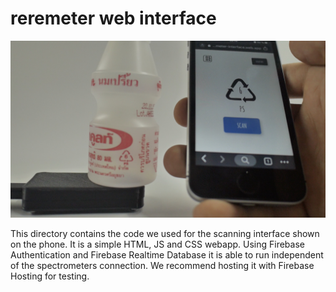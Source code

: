# reremeter web interface

![Picture of web interface](../images/INTERFACE_USED_FOR_SCANNING.jpeg)

This directory contains the code we used for the scanning interface shown on the phone. It is a simple HTML, JS and CSS webapp. Using Firebase Authentication and Firebase Realtime Database it is able to run independent of the spectrometers connection. We recommend hosting it with Firebase Hosting for testing. 